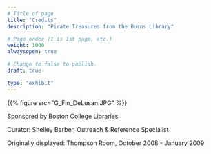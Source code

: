 ```yaml
---
# Title of page
title: "Credits"
description: "Pirate Treasures from the Burns Library"

# Page order (1 is 1st page, etc.)
weight: 1000
alwaysopen: true

# Change to false to publish.
draft: true

type: "exhibit"
---
```


{{% figure src="G_Fin_DeLusan.JPG" %}}

Sponsored by Boston College Libraries

Curator: Shelley Barber, Outreach & Reference Specialist

Originally displayed: Thompson Room, October 2008 - January 2009